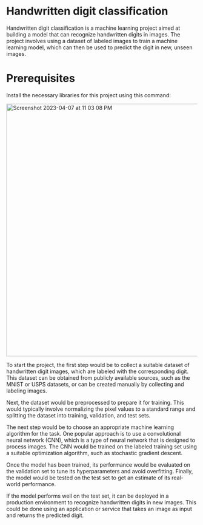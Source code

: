 
# Handwritten digit classification 

Handwritten digit classification is a machine learning project aimed at building a model that can recognize handwritten digits in images. The project involves using a dataset of labeled images to train a machine learning model, which can then be used to predict the digit in new, unseen images.

# Prerequisites
Install the necessary libraries for this project using this command:

<img width="665" alt="Screenshot 2023-04-07 at 11 03 08 PM" src="https://user-images.githubusercontent.com/74640208/230652324-59978e34-819e-4da9-b290-7da044e519b8.png">



To start the project, the first step would be to collect a suitable dataset of handwritten digit images, which are labeled with the corresponding digit. This dataset can be obtained from publicly available sources, such as the MNIST or USPS datasets, or can be created manually by collecting and labeling images.

Next, the dataset would be preprocessed to prepare it for training. This would typically involve normalizing the pixel values to a standard range and splitting the dataset into training, validation, and test sets.

The next step would be to choose an appropriate machine learning algorithm for the task. One popular approach is to use a convolutional neural network (CNN), which is a type of neural network that is designed to process images. The CNN would be trained on the labeled training set using a suitable optimization algorithm, such as stochastic gradient descent.

Once the model has been trained, its performance would be evaluated on the validation set to tune its hyperparameters and avoid overfitting. Finally, the model would be tested on the test set to get an estimate of its real-world performance.

If the model performs well on the test set, it can be deployed in a production environment to recognize handwritten digits in new images. This could be done using an application or service that takes an image as input and returns the predicted digit.

